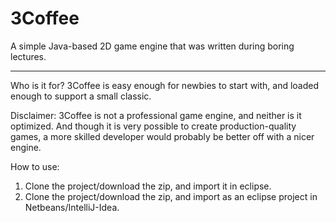 3Coffee
=======

A simple Java-based 2D game engine that was written during boring lectures.
________________________________________________________________________

Who is it for?
3Coffee is easy enough for newbies to start with, and loaded enough to support a small classic.

Disclaimer:
3Coffee is not a professional game engine, and neither is it optimized.
And though it is very possible to create production-quality games, a more skilled developer would
probably be better off with a nicer engine.

How to use:
1. Clone the project/download the zip, and import it in eclipse.
3. Clone the project/download the zip, and import as an eclipse project in Netbeans/IntelliJ-Idea.
